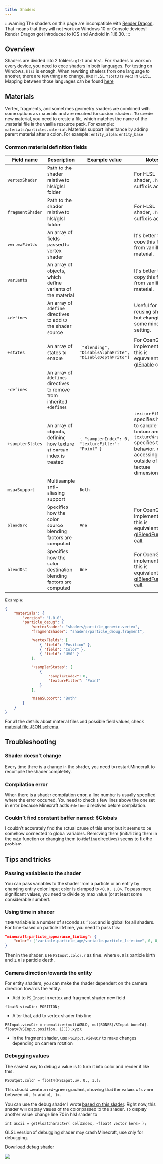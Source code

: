 ```yaml
---
title: Shaders
---
```


:::warning
The shaders on this page are incompatible with [Render Dragon](https://help.minecraft.net/hc/en-us/articles/360052771272-About-the-1-16-200-Update-for-Windows-10-). That means that they will not work on Windows 10 or Console devices! Render Dragon got introduced to iOS and Android in 1.18.30.
:::

## Overview

Shaders are divided into 2 folders: `glsl` and `hlsl`. For shaders to work on every device,
you need to code shaders in both languages. For testing on Windows, `hlsl` is enough.
When rewriting shaders from one language to another, there are few things to change,
like HLSL `float3` is `vec3` in GLSL. Mapping between those languages can be found [here](https://anteru.net/blog/2016/mapping-between-HLSL-and-GLSL/)

## Materials

Vertex, fragments, and sometimes geometry shaders are combined with some options
as materials and are required for custom shaders. To create new material,
you need to create a file, which matches the name of the .material file in the vanilla resource pack.
For example: `materials/particles.material`. Materials support inheritance by adding parent
material after a colon. For example: `entity_alpha:entity_base`

### Common material definition fields

| **Field name**   | **Description**                                                       | **Example value**                                        | **Notes**                                                                                                                                         |
| ---------------- | --------------------------------------------------------------------- | -------------------------------------------------------- | ------------------------------------------------------------------------------------------------------------------------------------------------- |
| `vertexShader`   | Path to the shader relative to hlsl/glsl folder                       |                                                          | For HLSL shader, `.hlsl` suffix is added.                                                                                                         |
| `fragmentShader` | Path to the shader relative to hlsl/glsl folder                       |                                                          | For HLSL shader, `.hlsl` suffix is added.                                                                                                         |
| `vertexFields`   | An array of fields passed to vertex shader                            |                                                          | It's better to copy this field from vanilla material.                                                                                             |
| `variants`       | An array of objects, which define variants of the material            |                                                          | It's better to copy this field from vanilla material.                                                                                             |
| `+defines`       | An array of `#define` directives to add to the shader source          |                                                          | Useful for reusing shader, but changing some minor setting.                                                                                       |
| `+states`        | An array of states to enable                                          | `["Blending", "DisableAlphaWrite", "DisableDepthWrite"]` | For OpenGL implementation, this is equivalent to [glEnable](https://www.khronos.org/registry/OpenGL-Refpages/gl2.1/xhtml/glEnable.xml) call.      |
| `-defines`       | An array of `#defines` directives to remove from inherited `+defines` |                                                          |                                                                                                                                                   |
| `+samplerStates` | An array of objects, defining how texture at certain index is treated | `{ "samplerIndex": 0, "textureFilter": "Point" }`        | `textureFilter` specifies how to sample the texture and `textureWrap` specifies the behavior, when accessing outside of the texture dimensions.   |
| `msaaSupport`    | Multisample anti-aliasing support                                     | `Both`                                                   |                                                                                                                                                   |
| `blendSrc`       | Specifies how the color source blending factors are computed          | `One`                                                    | For OpenGL implementation, this is equivalent to [glBlendFunc](https://www.khronos.org/registry/OpenGL-Refpages/gl4/html/glBlendFunc.xhtml) call. |
| `blendDst`       | Specifies how the color destination blending factors are computed     | `One`                                                    | For OpenGL implementation, this is equivalent to [glBlendFunc](https://www.khronos.org/registry/OpenGL-Refpages/gl4/html/glBlendFunc.xhtml) call. |

Example:

<CodeHeader></CodeHeader>

```json
{
	"materials": {
		"version": "1.0.0",
		"particle_debug": {
			"vertexShader": "shaders/particle_generic.vertex",
			"fragmentShader": "shaders/particle_debug.fragment",

			"vertexFields": [
				{ "field": "Position" },
				{ "field": "Color" },
				{ "field": "UV0" }
			],

			"+samplerStates": [
				{
					"samplerIndex": 0,
					"textureFilter": "Point"
				}
			],

			"msaaSupport": "Both"
		}
	}
}
```

For all the details about material files and possible field values, check [material file JSON schema](https://github.com/stirante/bedrock-shader-schema/blob/master/materials.schema.json).

## Troubleshooting

### Shader doesn’t change

Every time there is a change in the shader, you need to restart Minecraft to recompile the shader completely.

### Compilation error

When there is a shader compilation error, a line number is usually specified where the error occurred. You need to check a few lines above the one set in error because Minecraft adds `#define` directives before compilation.

### Couldn’t find constant buffer named: $Globals

I couldn’t accurately find the actual cause of this error, but it seems to be somehow connected to global variables. Removing them (initializing them in the `main` function or changing them to `#define` directives) seems to fix the problem.

## Tips and tricks

### Passing variables to the shader

You can pass variables to the shader from a particle or an entity by changing entity color.
Input color is clamped to `<0.0, 1.0>`. To pass more significant values, you need to divide by max value (or at least some considerable number).

### Using time in shader

`TIME` variable is a number of seconds as `float` and is global for all shaders. For time-based on particle lifetime, you need to pass this:

<CodeHeader></CodeHeader>

```json
"minecraft:particle_appearance_tinting": {
    "color": ["variable.particle_age/variable.particle_lifetime", 0, 0, 1]
}
```

Then in the shader, use `PSInput.color.r` as time, where `0.0` is particle birth and `1.0` is particle death.

### Camera direction towards the entity

For entity shaders, you can make the shader dependent on the camera direction towards the entity.

-   Add to `PS_Input` in vertex and fragment shader new field

<CodeHeader></CodeHeader>

```
float3 viewDir: POSITION;
```

-   After that, add to vertex shader this line

<CodeHeader></CodeHeader>

```
PSInput.viewDir = normalize((mul(WORLD, mul(BONES[VSInput.boneId], float4(VSInput.position, 1)))).xyz);
```

-   In the fragment shader, use `PSInput.viewDir` to make changes depending on camera rotation

### Debugging values

The easiest way to debug a value is to turn it into color and render it like this.

<CodeHeader></CodeHeader>

```
PSOutput.color = float4(PSInput.uv, 0., 1.);
```

This should create a red-green gradient, showing that the values of `uv` are between `<0, 0>` and `<1, 1>`.

You can use the debug shader I wrote [based on this shader](http://mew.cx/drawtext/drawtext).
Right now, this shader will display values of the color passed to the shader. To display another value, change line 70 in hlsl shader to

<CodeHeader></CodeHeader>

```
int ascii = getFloatCharacter( cellIndex, <float4 vector here> );
```

GLSL version of debugging shader may crash Minecraft, use only for debugging.

[Download debug shader](http://files.stirante.com/debugShader.zip)

![](/assets/images/knowledge/shaders/debugShader.gif)
